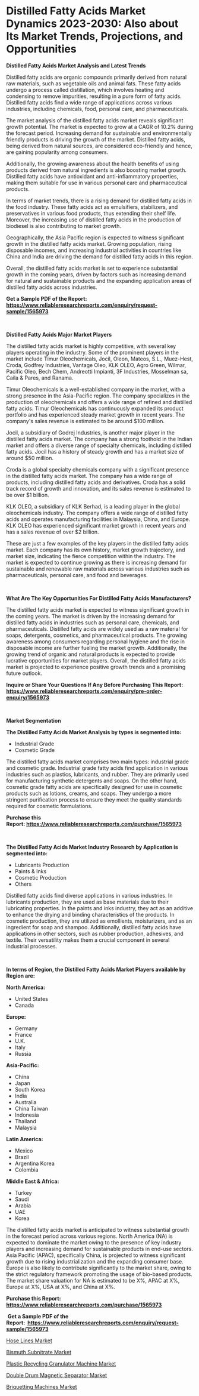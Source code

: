 <p><h1>Distilled Fatty Acids Market Dynamics 2023-2030: Also about Its Market Trends, Projections, and Opportunities</h1></p><p><strong>Distilled Fatty Acids Market Analysis and Latest Trends</strong></p>
<p><p>Distilled fatty acids are organic compounds primarily derived from natural raw materials, such as vegetable oils and animal fats. These fatty acids undergo a process called distillation, which involves heating and condensing to remove impurities, resulting in a pure form of fatty acids. Distilled fatty acids find a wide range of applications across various industries, including chemicals, food, personal care, and pharmaceuticals.</p><p>The market analysis of the distilled fatty acids market reveals significant growth potential. The market is expected to grow at a CAGR of 10.2% during the forecast period. Increasing demand for sustainable and environmentally friendly products is driving the growth of the market. Distilled fatty acids, being derived from natural sources, are considered eco-friendly and hence, are gaining popularity among consumers.</p><p>Additionally, the growing awareness about the health benefits of using products derived from natural ingredients is also boosting market growth. Distilled fatty acids have antioxidant and anti-inflammatory properties, making them suitable for use in various personal care and pharmaceutical products.</p><p>In terms of market trends, there is a rising demand for distilled fatty acids in the food industry. These fatty acids act as emulsifiers, stabilizers, and preservatives in various food products, thus extending their shelf life. Moreover, the increasing use of distilled fatty acids in the production of biodiesel is also contributing to market growth.</p><p>Geographically, the Asia Pacific region is expected to witness significant growth in the distilled fatty acids market. Growing population, rising disposable incomes, and increasing industrial activities in countries like China and India are driving the demand for distilled fatty acids in this region.</p><p>Overall, the distilled fatty acids market is set to experience substantial growth in the coming years, driven by factors such as increasing demand for natural and sustainable products and the expanding application areas of distilled fatty acids across industries.</p></p>
<p><strong>Get a Sample PDF of the Report:&nbsp; <a href="https://www.reliableresearchreports.com/enquiry/request-sample/1565973">https://www.reliableresearchreports.com/enquiry/request-sample/1565973</a></strong></p>
<p>&nbsp;</p>
<p><strong>Distilled Fatty Acids Major Market Players</strong></p>
<p><p>The distilled fatty acids market is highly competitive, with several key players operating in the industry. Some of the prominent players in the market include Timur Oleochemicals, Jocil, Oleon, Mateos, S.L., Muez-Hest, Croda, Godfrey Industries, Vantage Oleo, KLK OLEO, Agro Green, Wilmar, Pacific Oleo, Bech Chem, Andreotti Impianti, 3F Industries, Mosselman sa, Caila & Pares, and Ranama.</p><p>Timur Oleochemicals is a well-established company in the market, with a strong presence in the Asia-Pacific region. The company specializes in the production of oleochemicals and offers a wide range of refined and distilled fatty acids. Timur Oleochemicals has continuously expanded its product portfolio and has experienced steady market growth in recent years. The company's sales revenue is estimated to be around $100 million.</p><p>Jocil, a subsidiary of Godrej Industries, is another major player in the distilled fatty acids market. The company has a strong foothold in the Indian market and offers a diverse range of specialty chemicals, including distilled fatty acids. Jocil has a history of steady growth and has a market size of around $50 million.</p><p>Croda is a global specialty chemicals company with a significant presence in the distilled fatty acids market. The company has a wide range of products, including distilled fatty acids and derivatives. Croda has a solid track record of growth and innovation, and its sales revenue is estimated to be over $1 billion.</p><p>KLK OLEO, a subsidiary of KLK Berhad, is a leading player in the global oleochemicals industry. The company offers a wide range of distilled fatty acids and operates manufacturing facilities in Malaysia, China, and Europe. KLK OLEO has experienced significant market growth in recent years and has a sales revenue of over $2 billion.</p><p>These are just a few examples of the key players in the distilled fatty acids market. Each company has its own history, market growth trajectory, and market size, indicating the fierce competition within the industry. The market is expected to continue growing as there is increasing demand for sustainable and renewable raw materials across various industries such as pharmaceuticals, personal care, and food and beverages.</p></p>
<p>&nbsp;</p>
<p><strong>What Are The Key Opportunities For Distilled Fatty Acids Manufacturers?</strong></p>
<p><p>The distilled fatty acids market is expected to witness significant growth in the coming years. The market is driven by the increasing demand for distilled fatty acids in industries such as personal care, chemicals, and pharmaceuticals. Distilled fatty acids are widely used as a raw material for soaps, detergents, cosmetics, and pharmaceutical products. The growing awareness among consumers regarding personal hygiene and the rise in disposable income are further fueling the market growth. Additionally, the growing trend of organic and natural products is expected to provide lucrative opportunities for market players. Overall, the distilled fatty acids market is projected to experience positive growth trends and a promising future outlook.</p></p>
<p><strong>Inquire or Share Your Questions If Any Before Purchasing This Report: <a href="https://www.reliableresearchreports.com/enquiry/pre-order-enquiry/1565973">https://www.reliableresearchreports.com/enquiry/pre-order-enquiry/1565973</a></strong></p>
<p>&nbsp;</p>
<p><strong>Market Segmentation</strong></p>
<p><strong>The Distilled Fatty Acids Market Analysis by types is segmented into:</strong></p>
<p><ul><li>Industrial Grade</li><li>Cosmetic Grade</li></ul></p>
<p><p>The distilled fatty acids market comprises two main types: industrial grade and cosmetic grade. Industrial grade fatty acids find application in various industries such as plastics, lubricants, and rubber. They are primarily used for manufacturing synthetic detergents and soaps. On the other hand, cosmetic grade fatty acids are specifically designed for use in cosmetic products such as lotions, creams, and soaps. They undergo a more stringent purification process to ensure they meet the quality standards required for cosmetic formulations.</p></p>
<p><strong>Purchase this Report:&nbsp;<a href="https://www.reliableresearchreports.com/purchase/1565973">https://www.reliableresearchreports.com/purchase/1565973</a></strong></p>
<p>&nbsp;</p>
<p><strong>The Distilled Fatty Acids Market Industry Research by Application is segmented into:</strong></p>
<p><ul><li>Lubricants Production</li><li>Paints & Inks</li><li>Cosmetic Production</li><li>Others</li></ul></p>
<p><p>Distilled fatty acids find diverse applications in various industries. In lubricants production, they are used as base materials due to their lubricating properties. In the paints and inks industry, they act as an additive to enhance the drying and binding characteristics of the products. In cosmetic production, they are utilized as emollients, moisturizers, and as an ingredient for soap and shampoo. Additionally, distilled fatty acids have applications in other sectors, such as rubber production, adhesives, and textile. Their versatility makes them a crucial component in several industrial processes.</p></p>
<p>&nbsp;</p>
<p><strong>In terms of Region, the Distilled Fatty Acids Market Players available by Region are:</strong></p>
<p>
    <p> <strong> North America: </strong>
        <ul>
            <li>United States</li>
            <li>Canada</li>
        </ul>
        </p> 
    <p> <strong> Europe: </strong>
        <ul>
            <li>Germany</li>
            <li>France</li>
            <li>U.K.</li>
            <li>Italy</li>
            <li>Russia</li>
        </ul>
        </p> 
    <p> <strong> Asia-Pacific: </strong>
        <ul>
            <li>China</li>
            <li>Japan</li>
            <li>South Korea</li>
            <li>India</li>
            <li>Australia</li>
            <li>China Taiwan</li>
            <li>Indonesia</li>
            <li>Thailand</li>
            <li>Malaysia</li>
        </ul>
        </p> 
    <p> <strong> Latin America: </strong>
        <ul>
            <li>Mexico</li>
            <li>Brazil</li>
            <li>Argentina Korea</li>
            <li>Colombia</li>
        </ul>
        </p> 
    <p> <strong> Middle East & Africa: </strong>
        <ul>
            <li>Turkey</li>
            <li>Saudi</li>
            <li>Arabia</li>
            <li>UAE</li>
            <li>Korea</li>
        </ul>
    </p>
    </p>
<p><p>The distilled fatty acids market is anticipated to witness substantial growth in the forecast period across various regions. North America (NA) is expected to dominate the market owing to the presence of key industry players and increasing demand for sustainable products in end-use sectors. Asia Pacific (APAC), specifically China, is projected to witness significant growth due to rising industrialization and the expanding consumer base. Europe is also likely to contribute significantly to the market share, owing to the strict regulatory framework promoting the usage of bio-based products. The market share valuation for NA is estimated to be X%, APAC at X%, Europe at X%, USA at X%, and China at X%.</p></p>
<p><strong>Purchase this Report: <a href="https://www.reliableresearchreports.com/purchase/1565973">https://www.reliableresearchreports.com/purchase/1565973</a></strong></p>
<p>&nbsp;<strong>Get a Sample PDF of the Report:&nbsp;&nbsp;<a href="https://www.reliableresearchreports.com/enquiry/request-sample/1565973">https://www.reliableresearchreports.com/enquiry/request-sample/1565973</a></strong></p>
<p><strong></strong></p>
<p><p><a href="https://github.com/maliyahmorrow6654/Market-Research-Report-List-1/blob/main/hose-lines-market.md">Hose Lines Market</a></p><p><a href="https://github.com/deliacustodio40/Market-Research-Report-List-1/blob/main/bismuth-subnitrate-market.md">Bismuth Subnitrate Market</a></p><p><a href="https://medium.com/@joanobrien1990/plastic-recycling-granulator-machine-market-size-cagr-trends-2024-2030-336dc4e95ff5">Plastic Recycling Granulator Machine Market</a></p><p><a href="https://medium.com/@rosejohnson762014/double-drum-magnetic-separator-market-trends-forecast-and-competitive-analysis-to-2030-193e32484739">Double Drum Magnetic Separator Market</a></p><p><a href="https://medium.com/@tiffanytran1905/briquetting-machines-market-size-cagr-trends-2024-2030-332e40963516">Briquetting Machines Market</a></p></p>